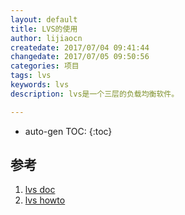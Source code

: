 ```yaml
---
layout: default
title: LVS的使用
author: lijiaocn
createdate: 2017/07/04 09:41:44
changedate: 2017/07/05 09:50:56
categories: 项目
tags: lvs
keywords: lvs
description: lvs是一个三层的负载均衡软件。

---
```


* auto-gen TOC:
{:toc}

## 


## 参考

1. [lvs doc][1]
2. [lvs howto][2]

[1]: http://www.linuxvirtualserver.org/Documents.html  "lvs doc" 
[2]: http://www.austintek.com/LVS/LVS-HOWTO/HOWTO/ "lvs howto"
